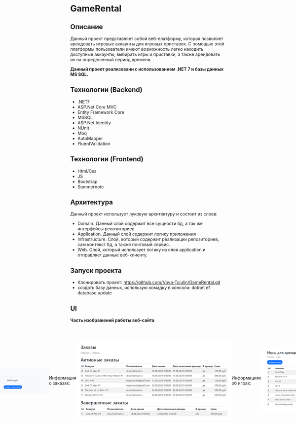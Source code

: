 # GameRental 

## Описание

Данный проект представляет собой веб-платформу, которая позволяет арендовать игровые аккаунты для игровых приставок. С помощью этой платформы пользователи имеют возможность легко находить доступные аккаунты, выбирать игры и приставки, а также арендовать их на определенный период времени.

**Данный проект реализованн с использованием .NET 7 и базы данных MS SQL.**

## Технологии (Backend)

- .NET7
- ASP.Net Core MVC
- Entity Framework Core
- MSSQL
- ASP.Net Identity
- NUnit
- Moq
- AutoMapper
- FluentValidation

## Технологии (Frontend)

- Html/Css
- JS
- Bootstrap
- Summernote

## Архитектура

Данный проект использует луковую архитектуру и состоит из слоев:

 -  Domain. Данный слой содержит все сущности бд, а так же интерфейсы репозиториев.
 -  Application. Данный слой содержит логику приложения 
 -  Infrastructure. Слой, который содержит реализации репозиториев, сам контекст бд, а также почтовый сервис.
 -  Web. Слой, который использует логику из слоя application и отправляет данные веб-клиенту. 

## Запуск проекта

- Клонировать проект: https://github.com/Vova-Tciulin/GameRental.git
- создать базу данных, использую комадку в консоли: dotnet ef database update


## UI 
**Часть изображений работы веб-сайта**
<div style="display: flex; justify-content: center; align-items: center; ">
 <p>Основная страница:</p>
 <img src="images/first.png" width="600"   > 
 <p>Страница корзины:</p>
 <img src="images/second.png" width="600" >
 <p>Информация о заказах:</p>
 <img src="images/thrid.png" width="600" >
 <p>Информациях об играх:</p>
 <img src="images/four.png" width="600">
 <p>Информация о доступных акканутах:</p>
 <img src="images/five.png" width="600" >
</div>

